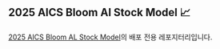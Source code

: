 ## 2025 AICS Bloom AI Stock Model 📈

[2025 AICS Bloom AL Stock Model](https://github.com/JeongMinIsBest/2025-AICS-Bloom-MODEL)의 배포 전용 레포지터리입니다.
